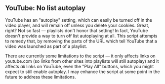 ## YouTube: No list autoplay

YouTube has an "autoplay" setting, which can easily be turned off in the video
player, and will remain off unless you delete your cookies. Great, right? Not so
fast — playlists don't honor that setting! In fact, YouTube doesn't provide a
way to turn off list autoplaying at all. This script attempts to remedy that, by
removing the parts of the URL which tell YouTube that a video was launched as
part of a playlist.

There are currently some limitations to the script — it only affects links on
youtube.com (so links from other sites into playlists will still autoplay) and
it affects _all_ links on YouTube, even the "Play All" buttons, which you might
expect to still enable autoplay. I may enhance the script at some point in the
future to address these limitations.
